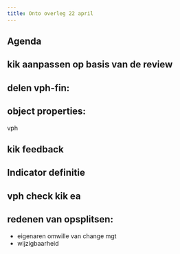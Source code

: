 ```yaml
---
title: Onto overleg 22 april
---
```


## Agenda
## kik aanpassen op basis van de review
## delen vph-fin:
## object properties:
vph
## kik feedback
## Indicator definitie
## vph check kik ea
## redenen van opsplitsen:
- eigenaren omwille van change mgt
- wijzigbaarheid
